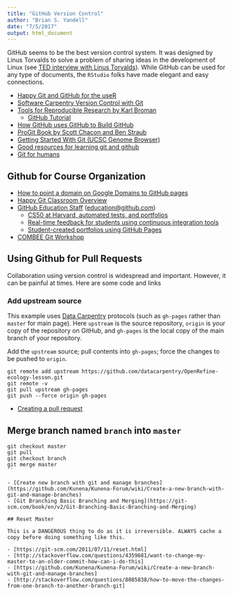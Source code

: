 ```yaml
---
title: "GitHub Version Control"
author: "Brian S. Yandell"
date: "7/5/2017"
output: html_document
---
```


GitHub seems to be the best version control system. It was designed by Linus Torvalds to solve a problem of sharing ideas in the development of Linux (see [TED interview with Linus Torvalds](https://www.ted.com/talks/linus_torvalds_the_mind_behind_linux)).
While GitHub can be used for any type of documents, the `RStudio` folks have made elegant and easy connections.

- [Happy Git and GitHub for the useR](http://happygitwithr.com/)
- [Software Carpentry Version Control with Git](http://swcarpentry.github.io/git-novice/)
- [Tools for Reproducible Research by Karl Broman](http://kbroman.org/Tools4RR/)
    + [GitHub Tutorial](http://kbroman.org/github_tutorial/)
- [How GitHub uses GitHub to Build
        GitHub](https://speakerdeck.com/holman/how-github-uses-github-to-build-github)
- [ProGit Book by Scott Chacon and Ben Straub](https://git-scm.com/book/en/v2)
- [Getting Started With Git (UCSC Genome Browser)](http://genomewiki.ucsc.edu/index.php/Getting_Started_With_Git)
- [Good resources for learning git and github](https://help.github.com/articles/good-resources-for-learning-git-and-github/)
- [Git for humans](https://speakerdeck.com/alicebartlett/git-for-humans)

## Github for Course Organization
 
- [How to point a domain on Google Domains to GitHub pages](http://www.curtismlarson.com/blog/2015/04/12/github-pages-google-domains/)
- [Happy Git Classroom Overview](http://happygitwithr.com/classroom-overview.html)
- [GitHub Education Staff](https://education.github.community) (education@github.com)
    + [CS50 at Harvard, automated tests, and portfolios](https://github.com/blog/2322-how-cs50-at-harvard-uses-github-to-teach-computer-science)
    + [Real-time feedback for students using continuous integration tools](https://github.com/blog/2324-real-time-feedback-for-students-using-continuous-integration-tools)
    + [Student-created portfolios using GitHub Pages](https://education.github.community/t/who-uses-github-pages-portfolios-peer-learning/9365)
- [COMBEE Git Workshop](https://combee-uw-madison.github.io/2017-09-29-git-workshop/setup/)
    
## Using Github for Pull Requests

Collaboration using version control is widespread and important.
However, it can be painful at times. Here are some code and links

### Add upstream source

This example uses [Data Carpentry](http://datacarpentry.org) protocols (such as `gh-pages` rather than `master` for main page). Here `upstream` is the source repository, `origin` is your copy of the repository on GitHub, and `gh-pages` is the local copy of the main branch of your repository.

Add the `upstream` source; pull contents into `gh-pages`; force the changes to be pushed to `origin`.

```
git remote add upstream https://github.com/datacarpentry/OpenRefine-ecology-lesson.git
git remote -v
git pull upstream gh-pages
git push --force origin gh-pages
```

- [Creating a pull request](https://help.github.com/articles/creating-a-pull-request/)
 
## Merge branch named `branch` into `master`

```
git checkout master
git pull
git checkout branch
git merge master
``

- [Create new branch with git and manage branches](https://github.com/Kunena/Kunena-Forum/wiki/Create-a-new-branch-with-git-and-manage-branches) 
- [Git Branching Basic Branching and Merging](https://git-scm.com/book/en/v2/Git-Branching-Basic-Branching-and-Merging)
 
## Reset Master

This is a DANGEROUS thing to do as it is irreversible. ALWAYS cache a copy before doing something like this.

- [https://git-scm.com/2011/07/11/reset.html]
- [http://stackoverflow.com/questions/4359681/want-to-change-my-master-to-an-older-commit-how-can-i-do-this]
- [https://github.com/Kunena/Kunena-Forum/wiki/Create-a-new-branch-with-git-and-manage-branches]
- [http://stackoverflow.com/questions/8085838/how-to-move-the-changes-from-one-branch-to-another-branch-git]
 
